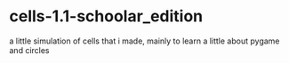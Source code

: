 # cells-1.1-schoolar_edition
a little simulation of cells that i made, mainly to learn a little about pygame and circles

